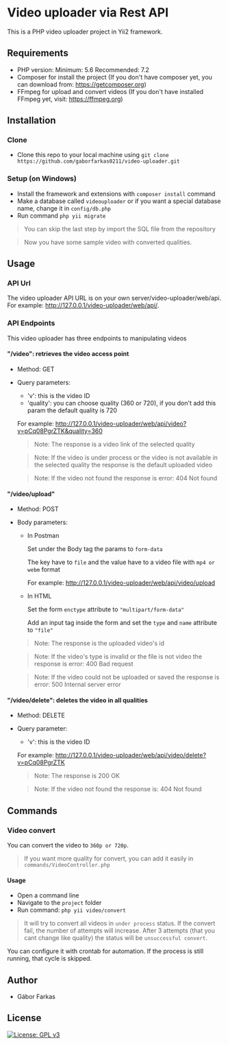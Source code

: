 # Video uploader via Rest API
This is a PHP video uploader project in Yii2 framework.

## Requirements
- PHP version:
    Minimum: 5.6
    Recommended: 7.2
- Composer for install the project (If you don't have composer yet, you can download from: https://getcomposer.org)
- FFmpeg for upload and convert videos (If you don't have installed FFmpeg yet, visit: https://ffmpeg.org)

## Installation

### Clone
- Clone this repo to your local machine using `git clone https://github.com/gaborfarkas0211/video-uploader.git`

### Setup (on Windows)
- Install the framework and extensions with `composer install` command
- Make a database called `videouploader` or if you want a special database name, change it in `config/db.php`
- Run command `php yii migrate `

> You can skip the last step by import the SQL file from the repository

> Now you have some sample video with converted qualities.

## Usage
### API Url
The video uploader API URL is on your own server/video-uploader/web/api.
For example: http://127.0.0.1/video-uploader/web/api/.

### API Endpoints
This video uploader has three endpoints to manipulating videos
#### "/video": retrieves the video access point
  - Method: GET
  - Query parameters:
    - 'v': this is the video ID
    - 'quality': you can choose quality (360 or 720), if you don't add this param the default quality is 720
    
    For example: http://127.0.0.1/video-uploader/web/api/video?v=pCq08PgrZTK&quality=360
    > Note: The response is a video link of the selected quality
    
    > Note: If the video is under process or the video is not available in the selected quality the response is the default uploaded video
    
    > Note: If the video not found the response is error: 404 Not found
#### "/video/upload"
  - Method: POST
  - Body parameters:
    - In Postman
    
        Set under the Body tag the params to `form-data`
        
        The key have to `file` and the value have to a video file with `mp4 or webm` format
    
        For example: http://127.0.0.1/video-uploader/web/api/video/upload
    - In HTML
    
        Set the form `enctype` attribute to `"multipart/form-data"`
        
        Add an input tag inside the form and set the `type` and `name` attribute to `"file"`
    
    > Note: The response is the uploaded video's id
    
    > Note: If the video's type is invalid or the file is not video the response is error: 400 Bad request
    
    > Note: If the video could not be uploaded or saved the response is error: 500 Internal server error
#### "/video/delete": deletes the video in all qualities
  - Method: DELETE
  - Query parameter:
    - 'v': this is the video ID

    For example: http://127.0.0.1/video-uploader/web/api/video/delete?v=pCq08PgrZTK
    > Note: The response is 200 OK
    
    > Note: If the video not found the response is: 404 Not found

## Commands
### Video convert
You can convert the video to `360p or 720p`. 
> If you want more quality for convert, you can add it easily in `commands/VideoController.php` 

#### Usage
- Open a command line
- Navigate to the `project` folder
- Run command: `php yii video/convert`

> It will try to convert all videos in `under process` status.
> If the convert fail, the number of attempts will increase. After 3 attempts (that you cant change like quality) the status will be `unsuccessful convert`.

You can configure it with crontab for automation. If the process is still running, that cycle is skipped.

## Author
* Gábor Farkas

## License
[![License: GPL v3](https://img.shields.io/badge/License-GPLv3-blue.svg)](https://www.gnu.org/licenses/gpl-3.0)
